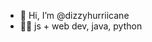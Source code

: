 - 👋 Hi, I’m @dizzyhurriicane
- 👀🌱 js + web dev, java, python

<!---
dizzyhurriicane/dizzyhurriicane is a ✨ special ✨ repository because its `README.md` (this file) appears on your GitHub profile.
You can click the Preview link to take a look at your changes.
--->
